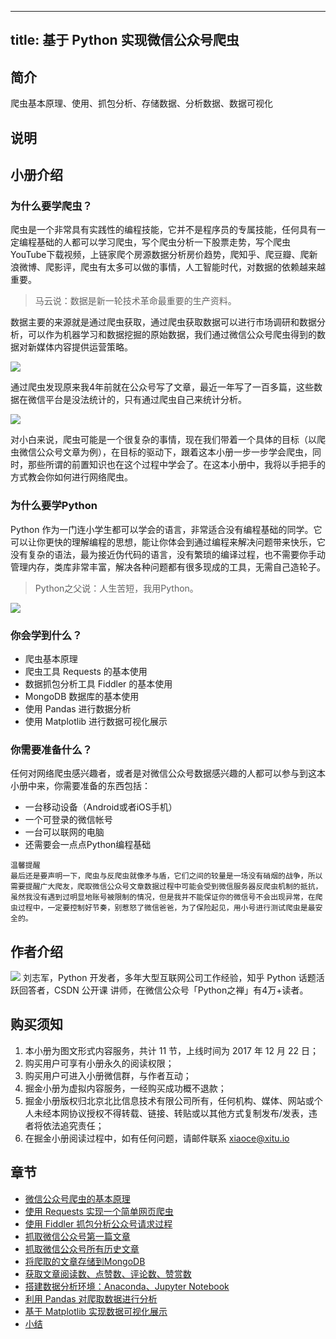 
---
title: 基于 Python 实现微信公众号爬虫
---

## 简介
爬虫基本原理、使用、抓包分析、存储数据、分析数据、数据可视化

## 说明
## 小册介绍

### 为什么要学爬虫？

爬虫是一个非常具有实践性的编程技能，它并不是程序员的专属技能，任何具有一定编程基础的人都可以学习爬虫，写个爬虫分析一下股票走势，写个爬虫YouTube下载视频，上链家爬个房源数据分析房价趋势，爬知乎、爬豆瓣、爬新浪微博、爬影评，爬虫有太多可以做的事情，人工智能时代，对数据的依赖越来越重要。

> 马云说：数据是新一轮技术革命最重要的生产资料。

数据主要的来源就是通过爬虫获取，通过爬虫获取数据可以进行市场调研和数据分析，可以作为机器学习和数据挖掘的原始数据，我们通过微信公众号爬虫得到的数据对新媒体内容提供运营策略。

![](https://p1-jj.byteimg.com/tos-cn-i-t2oaga2asx/gold-user-assets/2017/12/27/16096069a668a0a3~tplv-t2oaga2asx-image.image)

通过爬虫发现原来我4年前就在公众号写了文章，最近一年写了一百多篇，这些数据在微信平台是没法统计的，只有通过爬虫自己来统计分析。

![](https://p1-jj.byteimg.com/tos-cn-i-t2oaga2asx/gold-user-assets/2017/12/27/16093c99e7a08cd9~tplv-t2oaga2asx-image.image)

对小白来说，爬虫可能是一个很复杂的事情，现在我们带着一个具体的目标（以爬虫微信公众号文章为例），在目标的驱动下，跟着这本小册一步一步学会爬虫，同时，那些所谓的前置知识也在这个过程中学会了。在这本小册中，我将以手把手的方式教会你如何进行网络爬虫。

### 为什么要学Python

Python 作为一门连小学生都可以学会的语言，非常适合没有编程基础的同学。它可以让你更快的理解编程的思想，能让你体会到通过编程来解决问题带来快乐，它没有复杂的语法，最为接近伪代码的语言，没有繁琐的编译过程，也不需要你手动管理内存，类库非常丰富，解决各种问题都有很多现成的工具，无需自己造轮子。

> Python之父说：人生苦短，我用Python。

![](https://p1-jj.byteimg.com/tos-cn-i-t2oaga2asx/gold-user-assets/2017/12/27/160963c415dfa3d1~tplv-t2oaga2asx-image.image)

### 你会学到什么？

- 爬虫基本原理
- 爬虫工具 Requests 的基本使用
- 数据抓包分析工具 Fiddler 的基本使用
- MongoDB 数据库的基本使用
- 使用 Pandas 进行数据分析
- 使用 Matplotlib 进行数据可视化展示

### 你需要准备什么？

任何对网络爬虫感兴趣者，或者是对微信公众号数据感兴趣的人都可以参与到这本小册中来，你需要准备的东西包括：

 -    一台移动设备（Android或者iOS手机）
 -    一个可登录的微信帐号
 -    一台可以联网的电脑
 -    还需要会一点点Python编程基础

```!
温馨提醒
最后还是要声明一下，爬虫与反爬虫就像矛与盾，它们之间的较量是一场没有硝烟的战争，所以需要提醒广大爬友，爬取微信公众号文章数据过程中可能会受到微信服务器反爬虫机制的抵抗，虽然我没有遇到过明显地账号被限制的情况，但是我并不能保证你的微信号不会出现异常，在爬虫过程中，一定要控制好节奏，别惹怒了微信爸爸，为了保险起见，用小号进行测试爬虫是最安全的。
```

## 作者介绍

![](https://p1-jj.byteimg.com/tos-cn-i-t2oaga2asx/gold-user-assets/2017/12/27/160970f401e7bb36~tplv-t2oaga2asx-image.image) 刘志军，Python 开发者，多年大型互联网公司工作经验，知乎 Python 话题活跃回答者，CSDN 公开课 讲师，在微信公众号「Python之禅」有4万+读者。

## 购买须知

1.  本小册为图文形式内容服务，共计 11 节，上线时间为 2017 年 12 月 22 日；
2.  购买用户可享有小册永久的阅读权限；
3.  购买用户可进入小册微信群，与作者互动；
4.  掘金小册为虚拟内容服务，一经购买成功概不退款；
5.  掘金小册版权归北京北比信息技术有限公司所有，任何机构、媒体、网站或个人未经本网协议授权不得转载、链接、转贴或以其他方式复制发布/发表，违者将依法追究责任；
6.  在掘金小册阅读过程中，如有任何问题，请邮件联系 <xiaoce@xitu.io>

## 章节
- [微信公众号爬虫的基本原理](./微信公众号爬虫的基本原理.md)
- [使用 Requests 实现一个简单网页爬虫](<./使用 Requests 实现一个简单网页爬虫.md>)
- [使用 Fiddler 抓包分析公众号请求过程](<./使用 Fiddler 抓包分析公众号请求过程.md>)
- [抓取微信公众号第一篇文章](./抓取微信公众号第一篇文章.md)
- [抓取微信公众号所有历史文章](./抓取微信公众号所有历史文章.md)
- [将爬取的文章存储到MongoDB](./将爬取的文章存储到MongoDB.md)
- [获取文章阅读数、点赞数、评论数、赞赏数](./获取文章阅读数、点赞数、评论数、赞赏数.md)
- [搭建数据分析环境：Anaconda、Jupyter Notebook](<./搭建数据分析环境：Anaconda、Jupyter Notebook.md>)
- [利用 Pandas 对爬取数据进行分析](<./利用 Pandas 对爬取数据进行分析.md>)
- [基于 Matplotlib 实现数据可视化展示](<./基于 Matplotlib 实现数据可视化展示.md>)
- [小结](./小结.md)

    